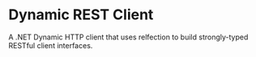 # Dynamic REST Client

A .NET Dynamic HTTP client that uses relfection to build strongly-typed RESTful client interfaces.
